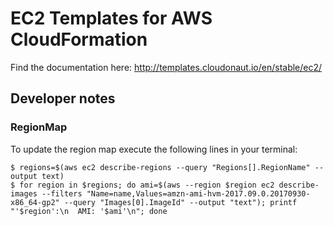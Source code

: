 # EC2 Templates for AWS CloudFormation

Find the documentation here: http://templates.cloudonaut.io/en/stable/ec2/

## Developer notes

### RegionMap
To update the region map execute the following lines in your terminal:

```
$ regions=$(aws ec2 describe-regions --query "Regions[].RegionName" --output text)
$ for region in $regions; do ami=$(aws --region $region ec2 describe-images --filters "Name=name,Values=amzn-ami-hvm-2017.09.0.20170930-x86_64-gp2" --query "Images[0].ImageId" --output "text"); printf "'$region':\n  AMI: '$ami'\n"; done
```
